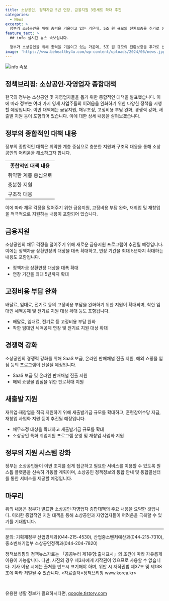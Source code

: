 ```yaml
---
title: 소상공인, 정책자금 5년 연장, 금융지원 3종세트 확대 추진
categories:
  - News
excerpt: >
  정부가 소상공인을 위해 총력을 기울이고 있는 가운데, 5조 원 규모의 전환보증을 추가로 신규 지원하기로 했다. 정책자금 상환기간 또한 최대 5년까지 연장하고, 음식점 등 영세 자영업자의 배달료 부담을 완화하며 전기료 지원금이 추가로 지급될 예정이다. 더불어, 취약계층 중심의 맞춤형 지원 추진과 함께 소상공인의 새출발을 위한 기금규모도 40조 원 이상으로 늘려 경영여건을 개선할 것으로 예상된다.
feature_text: >
  ## info 실시간 뉴스 속보입니다.

  정부가 소상공인을 위해 총력을 기울이고 있는 가운데, 5조 원 규모의 전환보증을 추가로 신규 지원하기로 했다. 정책자금 상환기간 또한 최대 5년까지 연장하고, 음식점 등 영세 자영업자의 배달료 부담을 완화하며 전기료 지원금이 추가로 지급될 예정이다. 더불어, 취약계층 중심의 맞춤형 지원 추진과 함께 소상공인의 새출발을 위한 기금규모도 40조 원 이상으로 늘려 경영여건을 개선할 것으로 예상된다.
image: 'https://www.behealthy4u.com/wp-content/uploads/2024/06/news.jpg'
---
```


<p><img src="https://www.behealthy4u.com/wp-content/uploads/2024/06/news.jpg" alt="info 속보" /></p>

<h2 data-ke-size="size26">정책브리핑: 소상공인·자영업자 종합대책</h2>

<p data-ke-size="size16">한국의 정부는 소상공인 및 자영업자들을 돕기 위한 종합적인 대책을 발표했습니다. 이에 따라 정부는 여러 가지 영세 사업주들의 어려움을 완화하기 위한 다양한 정책을 시행할 예정입니다. 이번 대책에는 금융지원, 채무조정, 고정비용 부담 완화, 경쟁력 강화, 새출발 지원 등이 포함되어 있습니다. 이에 대한 상세 내용을 살펴보겠습니다.</p>

<h2 data-ke-size="size24">정부의 종합적인 대책 내용</h2>

<p data-ke-size="size16">정부의 종합적인 대책은 취약한 계층 중심으로 충분한 지원과 구조적 대응을 통해 소상공인의 어려움을 해소하고자 합니다.</p>

<table>
  <tr>
    <td style="text-align: center; height: 17px;"><b>종합적인 대책 내용</b></td>
  </tr>
  <tr>
    <td style="text-align: left; height: 17px;">취약한 계층 중심으로</td>
  </tr>
  <tr>
    <td style="text-align: left; height: 17px;">충분한 지원</td>
  </tr>
  <tr>
    <td style="text-align: left; height: 17px;">구조적 대응</td>
  </tr>
</table>

<p data-ke-size="size16">이에 따라 채무 걱정을 덜어주기 위한 금융지원, 고정비용 부담 완화, 재취업 및 재창업을 적극적으로 지원하는 내용이 포함되어 있습니다.</p>

<h2 data-ke-size="size24">금융지원</h2>

<p data-ke-size="size16">소상공인의 채무 걱정을 덜어주기 위해 새로운 금융지원 프로그램이 추진될 예정입니다. 이에는 정책자금 상환연장의 대상을 대폭 확대하고, 연장 기간을 최대 5년까지 확대하는 내용도 포함됩니다.</p>

<ul>
  <li>정책자금 상환연장 대상을 대폭 확대</li>
  <li>연장 기간을 최대 5년까지 확대</li>
</ul>

<h2 data-ke-size="size24">고정비용 부담 완화</h2>

<p data-ke-size="size16">배달료, 임대료, 전기료 등의 고정비용 부담을 완화하기 위한 지원이 확대되며, 착한 임대인 세액공제 및 전기료 지원 대상 확대 등도 포함됩니다.</p>

<ul>
  <li>배달료, 임대료, 전기료 등 고정비용 부담 완화</li>
  <li>착한 임대인 세액공제 연장 및 전기료 지원 대상 확대</li>
</ul>

<h2 data-ke-size="size24">경쟁력 강화</h2>

<p data-ke-size="size16">소상공인의 경쟁력 강화를 위해 SaaS 보급, 온라인 판매채널 진출 지원, 해외 쇼핑몰 입점 등의 프로그램이 신설될 예정입니다.</p>

<ul>
  <li>SaaS 보급 및 온라인 판매채널 진출 지원</li>
  <li>해외 쇼핑몰 입점을 위한 판로확대 지원</li>
</ul>

<h2 data-ke-size="size24">새출발 지원</h2>

<p data-ke-size="size16">재취업·재창업을 적극 지원하기 위해 새출발기금 규모를 확대하고, 훈련참여수당 지급, 재창업 사업화 지원 등이 추진될 예정입니다.</p>

<ul>
  <li>채무조정 대상을 확대하고 새출발기금 규모를 확대</li>
  <li>소상공인 특화 취업지원 프로그램 운영 및 재창업 사업화 지원</li>
</ul>

<h2 data-ke-size="size24">정부의 지원 시스템 강화</h2>

<p data-ke-size="size16">정부는 소상공인들이 이번 조치를 쉽게 접근하고 필요한 서비스를 이용할 수 있도록 원스톱 플랫폼을 신속히 가동할 계획이며, 소상공인 정책정보의 통합 안내 및 통합콜센터를 통한 서비스를 제공할 예정입니다.</p>

<h2 data-ke-size="size24">마무리</h2>

<p data-ke-size="size16">위의 내용은 정부가 발표한 소상공인·자영업자 종합대책의 주요 내용을 요약한 것입니다. 이러한 종합적인 지원 대책을 통해 소상공인과 자영업자들이 어려움을 극복할 수 있기를 기대합니다.</p>

<hr>

<p data-ke-size="size16">문의: 기획재정부 산업경제과(044-215-4530), 산업중소벤처예산과(044-215-7310), 중소벤처기업부 소상공인정책과(044-204-7820)</p>

<p data-ke-size="size16">정책브리핑의 정책뉴스자료는 「공공누리 제1유형:출처표시」의 조건에 따라 자유롭게 이용이 가능합니다. 다만, 사진의 경우 제3자에게 저작권이 있으므로 사용할 수 없습니다. 기사 이용 시에는 출처를 반드시 표기해야 하며, 위반 시 저작권법 제37조 및 제138조에 따라 처벌될 수 있습니다. <자료출처=정책브리핑 www.korea.kr></p>

<p data-ke-size="size16">&nbsp;</p>
유용한 생활 정보가 필요하시다면, <a href="https://qoogle.tistory.com" rel="dofollow">qoogle.tistory.com</a>


